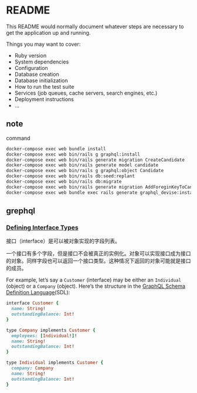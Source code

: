 # README

This README would normally document whatever steps are necessary to get the
application up and running.

Things you may want to cover:

* Ruby version
* System dependencies
* Configuration
* Database creation
* Database initialization
* How to run the test suite
* Services (job queues, cache servers, search engines, etc.)
* Deployment instructions
* ...



## note

command

```sh
docker-compose exec web bundle install
docker-compose exec web bin/rails g graphql:install
docker-compose exec web bin/rails generate migration CreateCandidate
docker-compose exec web bin/rails generate model candidate
docker-compose exec web bin/rails g graphql:object Candidate
docker-compose exec web bin/rails db:seed:replant
docker-compose exec web bin/rails db:migrate
docker-compose exec web bin/rails generate migration AddForeginKeyToCandidate
docker-compose exec web bundle exec rails generate graphql_devise:install User --mount AppSchema
```

## grephql

### [Defining Interface Types](https://graphql-ruby.org/type_definitions/interfaces.html#defining-interface-types)

接口（interface）是可以被对象实现的字段列表。

一个接口有多个字段，但是接口不会被真正的实例化。对象可以实现接口成为接口的对象。同样字段也可以返回一个接口类型。这种情况下返回的对象可能就是接口的成员。

For example, let’s say a `Customer` (interface) may be either an `Individual` (object) or a `Company` (object). Here’s the structure in the [GraphQL Schema Definition Language](https://graphql.org/learn/schema/#type-language)(SDL):

```ruby
interface Customer {
  name: String!
  outstandingBalance: Int!
}

type Company implements Customer {
  employees: [Individual!]!
  name: String!
  outstandingBalance: Int!
}

type Individual implements Customer {
  company: Company
  name: String!
  outstandingBalance: Int!
}
```



